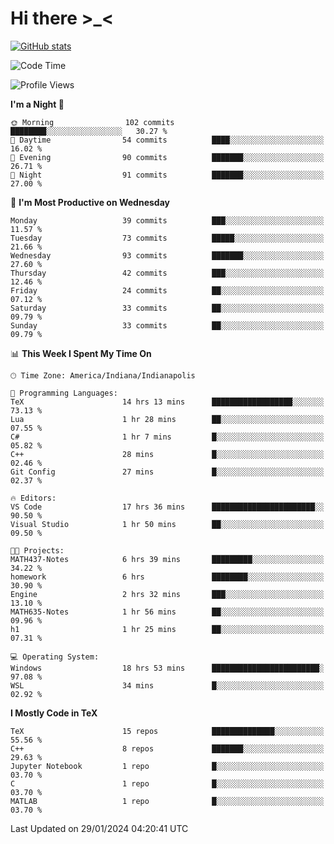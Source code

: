 # Hi there \>_<

[![GitHub stats](https://github-readme-stats.vercel.app/api?username=ARessegetesStery&show_icons=true&theme=transparent)](https://github.com/anuraghazra/github-readme-stats)

<!--START_SECTION:waka-->
![Code Time](http://img.shields.io/badge/Code%20Time-616%20hrs%202%20mins-blue)

![Profile Views](http://img.shields.io/badge/Profile%20Views-0-blue)

**I'm a Night 🦉** 

```text
🌞 Morning                102 commits         ████████░░░░░░░░░░░░░░░░░   30.27 % 
🌆 Daytime                54 commits          ████░░░░░░░░░░░░░░░░░░░░░   16.02 % 
🌃 Evening                90 commits          ███████░░░░░░░░░░░░░░░░░░   26.71 % 
🌙 Night                  91 commits          ███████░░░░░░░░░░░░░░░░░░   27.00 % 
```
📅 **I'm Most Productive on Wednesday** 

```text
Monday                   39 commits          ███░░░░░░░░░░░░░░░░░░░░░░   11.57 % 
Tuesday                  73 commits          █████░░░░░░░░░░░░░░░░░░░░   21.66 % 
Wednesday                93 commits          ███████░░░░░░░░░░░░░░░░░░   27.60 % 
Thursday                 42 commits          ███░░░░░░░░░░░░░░░░░░░░░░   12.46 % 
Friday                   24 commits          ██░░░░░░░░░░░░░░░░░░░░░░░   07.12 % 
Saturday                 33 commits          ██░░░░░░░░░░░░░░░░░░░░░░░   09.79 % 
Sunday                   33 commits          ██░░░░░░░░░░░░░░░░░░░░░░░   09.79 % 
```


📊 **This Week I Spent My Time On** 

```text
🕑︎ Time Zone: America/Indiana/Indianapolis

💬 Programming Languages: 
TeX                      14 hrs 13 mins      ██████████████████░░░░░░░   73.13 % 
Lua                      1 hr 28 mins        ██░░░░░░░░░░░░░░░░░░░░░░░   07.55 % 
C#                       1 hr 7 mins         █░░░░░░░░░░░░░░░░░░░░░░░░   05.82 % 
C++                      28 mins             █░░░░░░░░░░░░░░░░░░░░░░░░   02.46 % 
Git Config               27 mins             █░░░░░░░░░░░░░░░░░░░░░░░░   02.37 % 

🔥 Editors: 
VS Code                  17 hrs 36 mins      ███████████████████████░░   90.50 % 
Visual Studio            1 hr 50 mins        ██░░░░░░░░░░░░░░░░░░░░░░░   09.50 % 

🐱‍💻 Projects: 
MATH437-Notes            6 hrs 39 mins       █████████░░░░░░░░░░░░░░░░   34.22 % 
homework                 6 hrs               ████████░░░░░░░░░░░░░░░░░   30.90 % 
Engine                   2 hrs 32 mins       ███░░░░░░░░░░░░░░░░░░░░░░   13.10 % 
MATH635-Notes            1 hr 56 mins        ██░░░░░░░░░░░░░░░░░░░░░░░   09.96 % 
h1                       1 hr 25 mins        ██░░░░░░░░░░░░░░░░░░░░░░░   07.31 % 

💻 Operating System: 
Windows                  18 hrs 53 mins      ████████████████████████░   97.08 % 
WSL                      34 mins             █░░░░░░░░░░░░░░░░░░░░░░░░   02.92 % 
```

**I Mostly Code in TeX** 

```text
TeX                      15 repos            ██████████████░░░░░░░░░░░   55.56 % 
C++                      8 repos             ███████░░░░░░░░░░░░░░░░░░   29.63 % 
Jupyter Notebook         1 repo              █░░░░░░░░░░░░░░░░░░░░░░░░   03.70 % 
C                        1 repo              █░░░░░░░░░░░░░░░░░░░░░░░░   03.70 % 
MATLAB                   1 repo              █░░░░░░░░░░░░░░░░░░░░░░░░   03.70 % 
```




 Last Updated on 29/01/2024 04:20:41 UTC
<!--END_SECTION:waka-->
